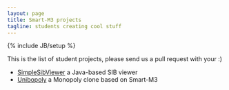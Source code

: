 ```yaml
---
layout: page
title: Smart-M3 projects
tagline: students creating cool stuff
---
```

{% include JB/setup %}

<p>This is the list of student projects, please send us a pull request with your :)</p>

<ul class="posts">
    <li><a href="https://github.com/lucacapacci/SimpleSibViewer">SimpleSibViewer</a> a Java-based SIB viewer</li>
    <li><a href="https://github.com/lorddex/unibopoly">Unibopoly</a> a Monopoly clone based on Smart-M3</li>
</ul>
